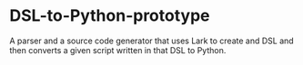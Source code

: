 # DSL-to-Python-prototype
A parser and a source code generator that uses Lark to create and DSL and then converts a given script written in that DSL to Python.
